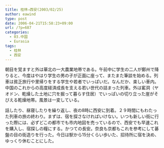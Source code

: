 ```yaml
---
title: 桂林⇒西安(2003/02/25)
author: eawind
type: post
date: 2006-04-21T15:58:23+09:00
url: /?p=687
categories:
  - 03.中国
  - Eurasia
tags:
  - 桂林
  - 西安
---
```

朝目を覚ますと外は華北の一大農業地帯である。午前中に学生の二人が鄭州で降りると、今度はやはり学生の男の子が正面に座って、またまた筆談を始める。列車は貧乏旅行や里帰りをする学生や若者でいっぱいだ。なんだか、楽しい車内。中国のこれからの高度経済成長を支える若い世代の詰まった列車。外は窰洞（ヤオドン、乾燥した土地に穴を掘って暮らす住居）でいっぱいの切り立った崖がそびえる乾燥地帯。風景は一変している。

話したり、昼寝したりを繰り返し、夜の8時に西安に到着。２９時間にもわたった列車の旅の終わり。まずは、宿を探さなければいけない。いつも新しい街に行った際には、必ずどこの都市でも市内地図を売っているので、西安でも早速これを購入し、宿探しの糧にする。かつての長安。奈良も京都もこれを参考にして碁盤の目の街造りを行った。今日は駅から15分くらい歩いた、招待所に宿を決め、ゆっくり休むことにした。

